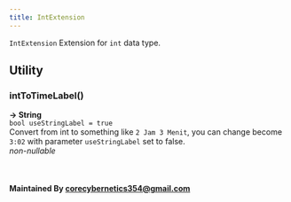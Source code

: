 ```yaml
---
title: IntExtension
---
```


`IntExtension` Extension for `int` data type.

## Utility

### intToTimeLabel()
**-> String**<br />
`bool useStringLabel = true`<br />
Convert from int to something like `2 Jam 3 Menit`, you can change become `3:02` with parameter `useStringLabel` set to false.<br />
*non-nullable*

<br />

#### Maintained By corecybernetics354@gmail.com